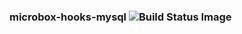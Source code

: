 ### microbox-hooks-mysql ![Build Status Image](https://github.com/mu-box/microbox-hooks-mysql/actions/workflows/ci.yaml/badge.svg)
